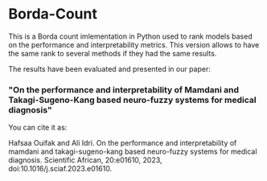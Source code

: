 # Borda-Count
This is a Borda count imlementation in Python used to rank models based on the performance and interpretability metrics.
This version allows to have the same rank to several methods if they had the same results.

The results have been evaluated and presented in our paper:
### "On the performance and interpretability of Mamdani and Takagi-Sugeno-Kang based neuro-fuzzy systems for medical diagnosis" 

You can cite it as:  

Hafsaa Ouifak and Ali Idri. On the performance and interpretability of mamdani and takagi-sugeno-kang based neuro-fuzzy systems for medical diagnosis. Scientific African, 20:e01610, 2023, doi:10.1016/j.sciaf.2023.e01610.

